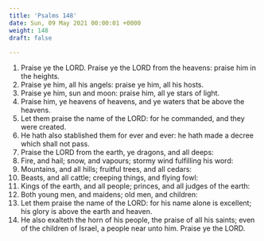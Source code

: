 ```yaml
---
title: 'Psalms 148'
date: Sun, 09 May 2021 00:00:01 +0000
weight: 148
draft: false
  
---
```


1. Praise ye the LORD. Praise ye the LORD from the heavens: praise him in the heights.
2. Praise ye him, all his angels: praise ye him, all his hosts.
3. Praise ye him, sun and moon: praise him, all ye stars of light.
4. Praise him, ye heavens of heavens, and ye waters that be above the heavens.
5. Let them praise the name of the LORD: for he commanded, and they were created.
6. He hath also stablished them for ever and ever: he hath made a decree which shall not pass.
7. Praise the LORD from the earth, ye dragons, and all deeps:
8. Fire, and hail; snow, and vapours; stormy wind fulfilling his word:
9. Mountains, and all hills; fruitful trees, and all cedars:
10. Beasts, and all cattle; creeping things, and flying fowl:
11. Kings of the earth, and all people; princes, and all judges of the earth:
12. Both young men, and maidens; old men, and children:
13. Let them praise the name of the LORD: for his name alone is excellent; his glory is above the earth and heaven.
14. He also exalteth the horn of his people, the praise of all his saints; even of the children of Israel, a people near unto him. Praise ye the LORD.
